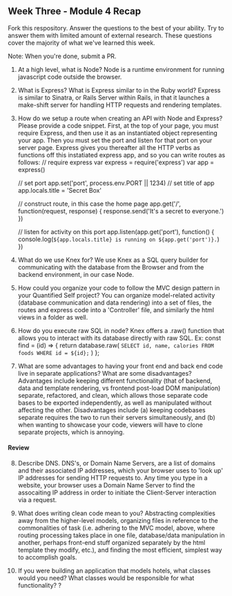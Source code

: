 ## Week Three - Module 4 Recap

Fork this respository. Answer the questions to the best of your ability. Try to answer them with limited amount of external research. These questions cover the majority of what we've learned this week. 

Note: When you're done, submit a PR. 

1. At a high level, what is Node?
  Node is a runtime environment for running javascript code outside the browser. 
  
2. What is Express? What is Express similar to in the Ruby world?
  Express is similar to Sinatra, or Rails Server within Rails, in that it launches a make-shift server for handling HTTP requests and rendering templates.
  
3. How do we setup a route when creating an API with Node and Express? Please provide a code snippet.
  First, at the top of your page, you must require Express, and then use it as an instantiated object representing your app. Then you must set the port and listen for that port on your server page. Express gives you thereafter all the HTTP verbs as functions off this instatiated express app, and so you can write routes as follows: 
    // require express 
    var express = require('express')
    var app = express()

    // set port
    app.set('port', process.env.PORT || 1234)
    // set title of app
    app.locals.title = 'Secret Box'

    // construct route, in this case the home page
    app.get('/', function(request, response) {
      response.send('It\'s a secret to everyone.')
    })
    
    // listen for activity on this port
    app.listen(app.get('port'), function() {
      console.log(`${app.locals.title} is running on ${app.get('port')}.`)
    })

4. What do we use Knex for?
  We use Knex as a SQL query builder for communicating with the database from the Browser and from the backend environment, in our case Node.
  
5. How could you organize your code to follow the MVC design pattern in your Quantified Self project?
  You can organize model-related activity (database communication and data rendering) into a set of files, the routes and express code into a 'Controller' file, and similarly the html views in a folder as well.  

6. How do you execute raw SQL in node?
  Knex offers a .raw() function that allows you to interact with its database directly with raw SQL. Ex: 
    const find = (id) => {
      return database.raw(
        `SELECT id, name, calories FROM foods WHERE id = ${id};`
      )
    };
 
7. What are some advantages to having your front end and back end code live in separate applications? What are some disadvantages?
  Advantages include keeping different functionality (that of backend, data and template rendering, vs frontend post-load DOM manipulation) separate, refactored, and clean, which allows those separate code bases to be exported independently, as well as manipulated without affecting the other. 
  Disadvantages include (a) keeping codebases separate requires the two to run their servers simultaneously, and (b) when wanting to showcase your code, viewers will have to clone separate projects, which is annoying. 

#### Review  

8. Describe DNS.
  DNS's, or Domain Name Servers, are a list of domains and their associated IP addresses, which your browser uses to 'look up' IP addresses for sending HTTP requests to. Any time you type in a website, your browser uses a Domain Name Server to find the assocaiting IP address in order to initiate the Client-Server interaction via a request.
  
9. What does writing clean code mean to you?
  Abstracting complexities away from the higher-level models, organizing files in reference to the commonalities of task (i.e. adhering to the MVC model, above, where routing processing takes place in one file, database/data manipulation in another, perhaps front-end stuff organized separately by the html template they modify, etc.), and finding the most efficient, simplest way to accomplish goals. 
  
10. If you were building an application that models hotels, what classes would you need? What classes would be responsible for what functionality?
  ?
